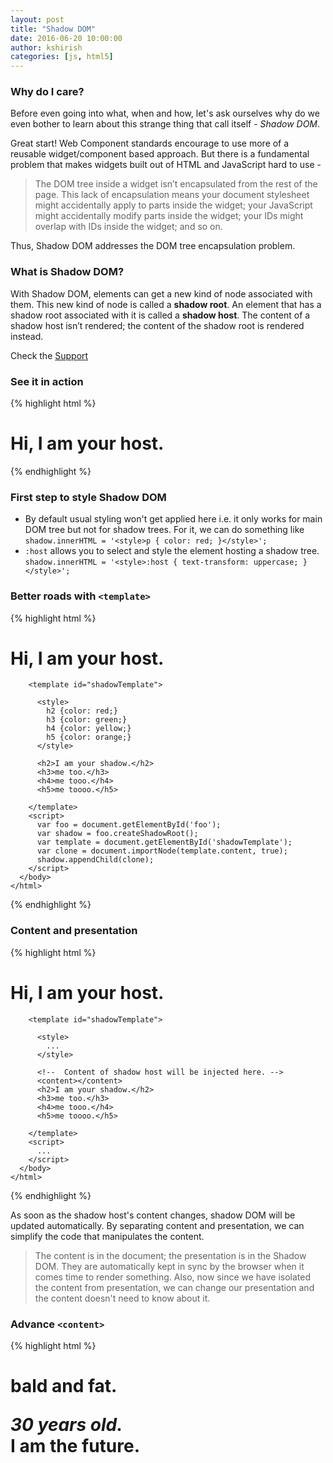 ```yaml
---
layout: post
title: "Shadow DOM"
date: 2016-06-20 10:00:00
author: kshirish
categories: [js, html5]
---
```


### Why do I care?

Before even going into what, when and how, let's ask ourselves why do we even bother to learn about this strange thing that call itself - _Shadow DOM_.

Great start! Web Component standards encourage to use more of a reusable widget/component based approach. But there is a fundamental problem that makes widgets built out of HTML and JavaScript hard to use -

> The DOM tree inside a widget isn’t encapsulated from the rest of the page. This lack of encapsulation means your document stylesheet might accidentally apply to parts inside the widget; your JavaScript might accidentally modify parts inside the widget; your IDs might overlap with IDs inside the widget; and so on.

Thus, Shadow DOM addresses the DOM tree encapsulation problem.

### What is Shadow DOM?

With Shadow DOM, elements can get a new kind of node associated with them. This new kind of node is called a **shadow root**. An element that has a shadow root associated with it is called a **shadow host**. The content of a shadow host isn’t rendered; the content of the shadow root is rendered instead.

Check the [Support](http://caniuse.com/#search=shadow%20dom)

### See it in action

{% highlight html %}
<html>
<body>
<h1 id="foo">Hi, I am your host.</h1>
<script>
// create shadow DOM on the <h1> element above
var foo = document.getElementById('foo');
var shadow = foo.createShadowRoot();
shadow.innerHTML = '<p>Hi, I am your shadow.</p>';
console.log(foo.textContent); // Hi, I am your host.
</script>
</body>
</html>
{% endhighlight %}

### First step to style Shadow DOM

- By default usual styling won't get applied here i.e. it only works for main DOM tree but not for shadow trees. For it, we can do something like
  `shadow.innerHTML = '<style>p { color: red; }</style>';`
- `:host` allows you to select and style the element hosting a shadow tree.
  `shadow.innerHTML = '<style>:host { text-transform: uppercase; }</style>';`

### Better roads with `<template>`

{% highlight html %}
<html>
<body>
<h1 id="foo">Hi, I am your host.</h1>

        <template id="shadowTemplate">

          <style>
            h2 {color: red;}
            h3 {color: green;}
            h4 {color: yellow;}
            h5 {color: orange;}
          </style>

          <h2>I am your shadow.</h2>
          <h3>me too.</h3>
          <h4>me tooo.</h4>
          <h5>me toooo.</h5>

        </template>
        <script>
          var foo = document.getElementById('foo');
          var shadow = foo.createShadowRoot();
          var template = document.getElementById('shadowTemplate');
          var clone = document.importNode(template.content, true);
          shadow.appendChild(clone);
        </script>
      </body>
    </html>

{% endhighlight %}

### Content and presentation

{% highlight html %}
<html>
<body>
<h1 id="foo">Hi, I am your host.</h1>

        <template id="shadowTemplate">

          <style>
            ...
          </style>

          <!--  Content of shadow host will be injected here. -->
          <content></content>
          <h2>I am your shadow.</h2>
          <h3>me too.</h3>
          <h4>me tooo.</h4>
          <h5>me toooo.</h5>

        </template>
        <script>
          ...
        </script>
      </body>
    </html>

{% endhighlight %}

As soon as the shadow host's content changes, shadow DOM will be updated automatically. By separating content and presentation, we can simplify the code that manipulates the content.

> The content is in the document; the presentation is in the Shadow DOM. They are automatically kept in sync by the browser when it comes time to render something. Also, now since we have isolated the content from presentation, we can change our presentation and the content doesn't need to know about it.

### Advance `<content>`

{% highlight html %}
<h1 id="foo">
<p>bald and fat.</p>
<i>30 years old.</i>
<div class="warning">I am the future.</div>  
 </h1>
<template id="shadowTemplate">

    <style>
        h2 {color: red;}
        h3 {color: green;}
        h4 {color: yellow;}
        h5 {color: orange;}
    </style>

      <div style="color: red;">
        <content select=".warning"></content>
      </div>

      <div style="color: blue;">
        <content select="i"></content>
      </div>

      <div style="color: yellow;">
        <content select="p"></content>
      </div>


    <h3>me too.</h3>
    <h4>me tooo.</h4>
    <h5>me toooo.</h5>
    </template>

{% endhighlight %}

- `select` can only select elements which are immediate children of the host node. That is, you cannot select descendants (e.g. `select="table tr"`).
- Content once `select`ed, cannot be `select`ed again.

### Styling host

{% highlight html %}

  <style>
    :host(.different) { 
      /* Applies if the host has a class 'different'. */
    }

    :host(.different:host) { 
      /* Same as above. */
    }

    :host(div) {  {
      /* Applies if the host element is a <div>. */
    }
  </style>

{% endhighlight %}

### Piercing through the shadow DOM's boundary

{% highlight html %}

  <style>
    #foo::shadow span {
      color: red;
    }
  </style>

  <div id="foo">
    <span>Light DOM</span>
  </div>

  <script>
    var foo = document.querySelector('#foo');
    var root = foo.createShadowRoot();
    root.innerHTML = '<span>Shadow DOM</span><content></content>';
  </script>

{% endhighlight %}

### The ruthless /deep/

> Completely ignores all shadow boundaries and crosses into any number of shadow trees.

The `/deep/` combinator is particularly useful in the world of Custom Elements where it's common to have multiple levels of Shadow DOM. Prime examples are nesting a bunch of custom elements (each hosting their own shadow tree) or creating an element that inherits from another using `<shadow>`.

{% highlight html %}

  <style>
    /* select all <x-panel> elements that are descendants of <x-tabs>, anywhere in the tree */
    x-tabs /deep/ x-panel {
      ...
    }

    /* style all elements that have the class .library-theme, ignoring all shadow trees */
    body /deep/ .library-theme {
      ...
    }
  </style>

{% endhighlight %}

### Shadow DOM traversal

{% highlight javascript %}
document.querySelector('x-tabs::shadow x-panel::shadow #foo');
{% endhighlight %}

### Does all of this apply on native elements too?

> Native HTML controls are a challenge to style. With `::shadow` and `/deep/`, any element in the web platform that uses Shadow DOM can be styled.

{% highlight html %}

  <style>
    video /deep/ input[type="range"] {
      background: hotpink;
    }
  </style>

{% endhighlight %}

### ::content pseudo element

{% highlight html %}

  <div id="foo">
    <section>
      <div>I'm not underlined</div>
      <p>I'm underlined in Shadow DOM!</p>
    </section>
  </div>

  <script>
    var foo = document.querySelector('#foo');
    var root = foo.createShadowRoot();
    root.innerHTML = `
      <style>
        ::content section p {
          text-decoration: underline;
        }
      </style>

      <h3>Shadow DOM</h3>
      <content select="section"></content>`;

  </script>
{% endhighlight %}

### User states (:hover, :focus, :active, etc.)

{% highlight html %}

  <style>
    :host {
      ...
    }
    :host(:hover) {
      ...
    }
    :host(:active) {
      ...
    }
  </style>

{% endhighlight %}

### Theming

> The `:host-context(<selector>)` pseudo class matches the host element if it or any of its ancestors matches `<selector>`

{% highlight html %}

  <body class="different">
    <x-foo></x-foo>
  </body>

:host-context(.different) {
color: red;
}
{% endhighlight %}

### Multiple Shadow DOMs

- Obviously later one will replace the previous one.
  {% highlight html %}
  <div id="foo">I am your host.</div>
  <script>
  var foo = document.getElementById('foo');
  var root1 = foo.createShadowRoot();
  var root2 = foo.createShadowRoot();
  root1.innerHTML = '<div>Root 1</div>';
  root2.innerHTML = '<div>Root 2</div>';
  </script>
  {% endhighlight %}

- **Shadow insertion points** (`<shadow>`) are similar to normal insertion points (`<content>`) in that they're placeholders. However, instead of being placeholders for a host's content, they're hosts for other shadow trees.
  {% highlight html %}
  <div id="foo">I am your host.</div>
  <script>
  var foo = document.getElementById('foo');
  var root1 = container.createShadowRoot();
  var root2 = container.createShadowRoot();
  root1.innerHTML = '<div>Root 1</div><content></content>';
  root2.innerHTML = '<div>Root 2</div><shadow></shadow>';
  </script>
  {% endhighlight %}

- Reference to previous tree `root2.olderShadowRoot === root1; //true`
- Obtaining a shadow root
  {% highlight html %}
  var root = host.createShadowRoot();
  host.shadowRoot === root; // true
  {% endhighlight %}

### References

- [Mozilla](https://developer.mozilla.org/en-US/docs/Web/JavaScript)
- [HTML5Rocks](http://www.html5rocks.com/)
